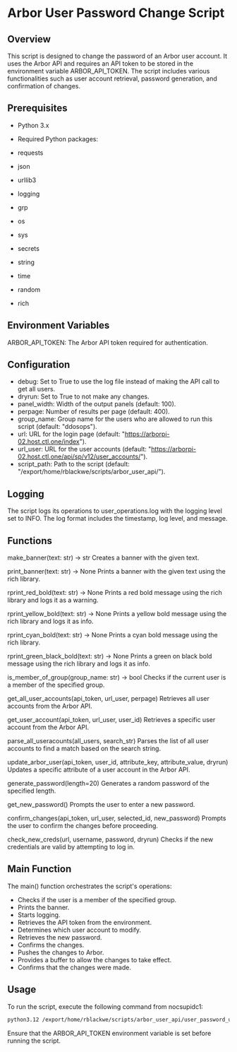 # Arbor User Password Change Script

## Overview
This script is designed to change the password of an Arbor user account. It uses the Arbor API and requires an API token to be stored in the environment variable ARBOR_API_TOKEN. The script includes various functionalities such as user account retrieval, password generation, and confirmation of changes.

## Prerequisites
- Python 3.x

- Required Python packages:
- requests
- json
- urllib3
- logging
- grp
- os
- sys
- secrets
- string
- time
- random
- rich

## Environment Variables
ARBOR_API_TOKEN: The Arbor API token required for authentication.

## Configuration
- debug: Set to True to use the log file instead of making the API call to get all users.
- dryrun: Set to True to not make any changes.
- panel_width: Width of the output panels (default: 100).
- perpage: Number of results per page (default: 400).
- group_name: Group name for the users who are allowed to run this script (default: "ddosops").
- url: URL for the login page (default: "https://arborpi-02.host.ctl.one/index").
- url_user: URL for the user accounts (default: "https://arborpi-02.host.ctl.one/api/sp/v12/user_accounts/").
- script_path: Path to the script (default: "/export/home/rblackwe/scripts/arbor_user_api/").

## Logging
The script logs its operations to user_operations.log with the logging level set to INFO. The log format includes the timestamp, log level, and message.

## Functions
make_banner(text: str) -> str
Creates a banner with the given text.

print_banner(text: str) -> None
Prints a banner with the given text using the rich library.

rprint_red_bold(text: str) -> None
Prints a red bold message using the rich library and logs it as a warning.

rprint_yellow_bold(text: str) -> None
Prints a yellow bold message using the rich library and logs it as info.

rprint_cyan_bold(text: str) -> None
Prints a cyan bold message using the rich library.

rprint_green_black_bold(text: str) -> None
Prints a green on black bold message using the rich library and logs it as info.

is_member_of_group(group_name: str) -> bool
Checks if the current user is a member of the specified group.

get_all_user_accounts(api_token, url_user, perpage)
Retrieves all user accounts from the Arbor API.

get_user_account(api_token, url_user, user_id)
Retrieves a specific user account from the Arbor API.

parse_all_useracounts(all_users, search_str)
Parses the list of all user accounts to find a match based on the search string.

update_arbor_user(api_token, user_id, attribute_key, attribute_value, dryrun)
Updates a specific attribute of a user account in the Arbor API.

generate_password(length=20)
Generates a random password of the specified length.

get_new_password()
Prompts the user to enter a new password.

confirm_changes(api_token, url_user, selected_id, new_password)
Prompts the user to confirm the changes before proceeding.

check_new_creds(url, username, password, dryrun)
Checks if the new credentials are valid by attempting to log in.

## Main Function
The main() function orchestrates the script's operations:

- Checks if the user is a member of the specified group.
- Prints the banner.
- Starts logging.
- Retrieves the API token from the environment.
- Determines which user account to modify.
- Retrieves the new password.
- Confirms the changes.
- Pushes the changes to Arbor.
- Provides a buffer to allow the changes to take effect.
- Confirms that the changes were made.

## Usage
To run the script, execute the following command from nocsupidc1:

```sh
python3.12 /export/home/rblackwe/scripts/arbor_user_api/user_password_update.py
```

Ensure that the ARBOR_API_TOKEN environment variable is set before running the script.
